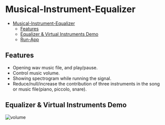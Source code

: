 # Musical-Instrument-Equalizer

- [Musical-Instrument-Equalizer](#musical-instrument-equalizer)
  - [Features](#features)
  - [Equalizer & Virtual Instruments Demo](#equalizer--virtual-instruments-demo)
  - [Run-App](#run-app)

## Features
- Opening wav music file, and play/pause.
- Control music volume.
- Showing spectrogram while running the signal.
- Reduce/null/increase the contribution of three instruments in the song or music file(piano, piccolo, snare).

## Equalizer & Virtual Instruments Demo
![volume](./doc/Equalizer.gif)
